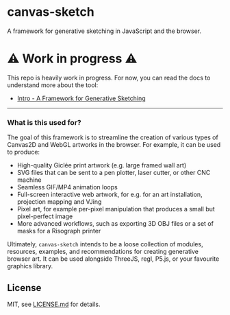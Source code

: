 # canvas-sketch

A framework for generative sketching in JavaScript and the browser.

# :warning: Work in progress :warning:

This repo is heavily work in progress. For now, you can read the docs to understand more about the tool:

- [Intro - A Framework for Generative Sketching](./docs/basics.md)

---

### What is this used for?

The goal of this framework is to streamline the creation of various types of Canvas2D and WebGL artworks in the browser. For example, it can be used to produce:

- High-quality Giclée print artwork (e.g. large framed wall art)
- SVG files that can be sent to a pen plotter, laser cutter, or other CNC machine
- Seamless GIF/MP4 animation loops
- Full-screen interactive web artwork, for e.g. for an art installation, projection mapping and VJing
- Pixel art, for example per-pixel manipulation that produces a small but pixel-perfect image
- More advanced workflows, such as exporting 3D OBJ files or a set of masks for a Risograph printer

Ultimately, `canvas-sketch` intends to be a loose collection of modules, resources, examples, and recommendations for creating generative browser art. It can be used alongside ThreeJS, regl, P5.js, or your favourite graphics library.

## License

MIT, see [LICENSE.md](http://github.com/mattdesl/canvas-sketch/blob/master/LICENSE.md) for details.
